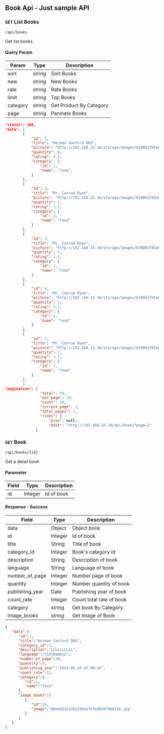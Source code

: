 ## Book Api - Just sample API

### `GET` List Books
```
/api/books
```
Get list books

#### Query Param
| Param | Type | Description |
|---|---|---|
| sort | string | Sort Books |
| new | string | New Books |
| rate | string | Rate Books |
| limit | string | Top Books |
| category | string | Get Product By Category |
| page | string | Paninate Books |

```json
"status": 200,
"data": [
        {
            "id": 1,
            "title": "Herman Sanford DDS",
            "picture": "http://192.168.33.10/storage/images/639802f65e69608edf2700e979022e1d.png",
            "quantity": 8,
            "rating": 4.5,
            "category": {
                "id": 1,
                "name": "food",
            }
        },
        {
            "id": 2,
            "title": "Mr. Conrad Ryan",
            "picture": "http://192.168.33.10/storage/images/639802f65e69608edf2700e979022e1d.png",
            "quantity": 7,
            "rating": 3.5,
            "category": {
                "id": 2,
                "name": "food"
            }
        },
        {
            "id": 3,
            "title": "Mr. Conrad Ryan",
            "picture": "http://192.168.33.10/storage/images/639802f65e69608edf2700e979022e1d.png",
            "quantity": 7,
            "rating": 3.5,
            "category": {
                "id": 3,
                "name": "food"
            }
        },
        {
            "id": 4,
            "title": "Mr. Conrad Ryan",
            "picture": "http://192.168.33.10/storage/images/639802f65e69608edf2700e979022e1d.png",
            "quantity": 7,
            "rating": 3.5,
            "category": {
                "id": 4,
                "name": "food"
            }
        },
        {
            "id": 5,
            "title": "Mr. Conrad Ryan",
            "picture": "http://192.168.33.10/storage/images/639802f65e69608edf2700e979022e1d.png",
            "quantity": 7,
            "rating": 3.5,
            "category": {
                "id": 2,
                "name": "food"
            }
        },
        ]
"pagination": {
                "total": 30,
                "per_page": 20,
                "count": 20,
                "current_page": 1,
                "total_pages": 2,
                "links": {
                    "prev": null,
                    "next": "http://192.168.33.10/api/books?page=2"
              }
```
### `GET` Book

```
/api/books/{id}
```
Get a detail book
#### Parameter
| Field | Type | Description |
|-------|------|-------------|
| id | Integer | Id of book |


#### Response - Success
| Field | Type | Description |
|-------|------|-------------|
| data | Object | Object book |
| id | Integer | Id of book |
| title | String | Title of book |
| category_id | Integer | Book's category id |
| description | String | Description of book |
| language | String | Language of book |
| number_of_page | Integer | Number page of book |
| quantity | Integer | Number quantity of book |
| publishing_year | Date | Publishing year of book |
| count_rate | Integer | Count total rate of book |
| category | string | Get book By Category |
| image_books | string | Get Image of Book |

```json
{
   "data":{
      "id":1,
      "title":"Herman Sanford DDS",
      "category_id":1,
      "description":"LLLLLLLLLL",
      "language":"VietNamese",
      "number_of_page":20,
      "quantity":8,
      "publishing_year":"2018-05-24 07:00:16",
      "count_rate":12,
      "category":{
         "id":1,
         "name":"food"
      },
      "image_books":[
         {
            "id":14,
            "image":"08e4923ca7b229dae7efed65674b8116.jpg"
         }
      ]
   }
}
```
